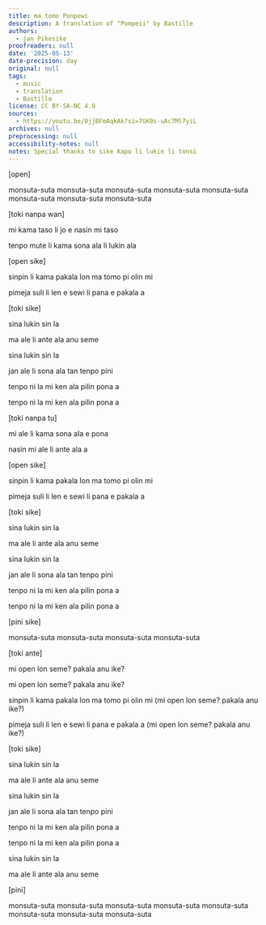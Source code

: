 ```yaml
---
title: ma tomo Ponpewi
description: A translation of "Pompeii" by Bastille
authors:
  - jan Pikesike
proofreaders: null
date: '2025-05-13'
date-precision: day
original: null
tags:
  - music
  - translation
  - Bastille
license: CC BY-SA-NC 4.0
sources:
  - https://youtu.be/0jjBFmAqkAk?si=7GK0s-uAc7Ml7yiL
archives: null
preprocessing: null
accessibility-notes: null
notes: Special thanks to sike Kapo li lukin li tonsi
---
```


[open]

monsuta-suta monsuta-suta monsuta-suta monsuta-suta monsuta-suta monsuta-suta monsuta-suta monsuta-suta

[toki nanpa wan]

mi kama taso li jo e nasin mi taso

tenpo mute li kama sona ala li lukin ala

[open sike]

sinpin li kama pakala lon ma tomo pi olin mi

pimeja suli li len e sewi li pana e pakala a

[toki sike]

sina lukin sin la

ma ale li ante ala anu seme

sina lukin sin la

jan ale li sona ala tan tenpo pini

tenpo ni la mi ken ala pilin pona a

tenpo ni la mi ken ala pilin pona a

[toki nanpa tu]

mi ale li kama sona ala e pona

nasin mi ale li ante ala a

[open sike]

sinpin li kama pakala lon ma tomo pi olin mi

pimeja suli li len e sewi li pana e pakala a

[toki sike]

sina lukin sin la

ma ale li ante ala anu seme

sina lukin sin la

jan ale li sona ala tan tenpo pini

tenpo ni la mi ken ala pilin pona a

tenpo ni la mi ken ala pilin pona a

[pini sike]

monsuta-suta monsuta-suta monsuta-suta monsuta-suta

[toki ante]

mi open lon seme? pakala anu ike?

mi open lon seme? pakala anu ike?

sinpin li kama pakala lon ma tomo pi olin mi (mi open lon seme? pakala anu ike?)

pimeja suli li len e sewi li pana e pakala a (mi open lon seme? pakala anu ike?)

[toki sike]

sina lukin sin la

ma ale li ante ala anu seme

sina lukin sin la

jan ale li sona ala tan tenpo pini

tenpo ni la mi ken ala pilin pona a

tenpo ni la mi ken ala pilin pona a

sina lukin sin la

ma ale li ante ala anu seme

[pini]

monsuta-suta monsuta-suta monsuta-suta monsuta-suta monsuta-suta monsuta-suta monsuta-suta monsuta-suta
